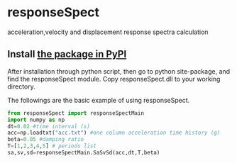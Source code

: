 # responseSpect
acceleration,velocity and displacement response spectra calculation

## Install    [the package in PyPI](https://pypi.org/project/responseSpect/)

After installation through python script, then go to python site-package, and find the responseSpect module. Copy responseSpect.dll to your working directory. 

The followings are the basic example of using responseSpect.

```python   
from responseSpect import responseSpectMain
import numpy as np
dt=0.02 #time interval (s)
acc=np.loadtxt("acc.txt") #one column acceleration time history (g)
beta=0.05 #damping ratio
T=[1,2,3,4,5] # periods list
sa,sv,sd=responseSpectMain.SaSvSd(acc,dt,T,beta)   
```
